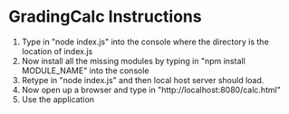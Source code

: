 # GradingCalc Instructions
1. Type in "node index.js" into the console where the directory is the location of index.js 
2. Now install all the missing modules by typing in "npm  install MODULE_NAME" into the console
3. Retype in "node index.js" and then local host server should load. 
4. Now open up a browser and type in "http://localhost:8080/calc.html"
5. Use the application
